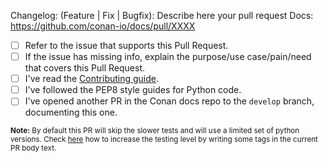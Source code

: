 Changelog: (Feature | Fix | Bugfix): Describe here your pull request
Docs: https://github.com/conan-io/docs/pull/XXXX

- [ ] Refer to the issue that supports this Pull Request.
- [ ] If the issue has missing info, explain the purpose/use case/pain/need that covers this Pull Request.
- [ ] I've read the [Contributing guide](https://github.com/conan-io/conan/blob/develop/.github/CONTRIBUTING.md).
- [ ] I've followed the PEP8 style guides for Python code.
- [ ] I've opened another PR in the Conan docs repo to the ``develop`` branch, documenting this one. 

<sup>**Note:** By default this PR will skip the slower tests and will use a limited set of python versions. Check [here](https://github.com/conan-io/conan/blob/develop/.github/PR_INCREASE_TESTING.md) how to increase the testing level by writing some tags in the current PR body text.</sup>
